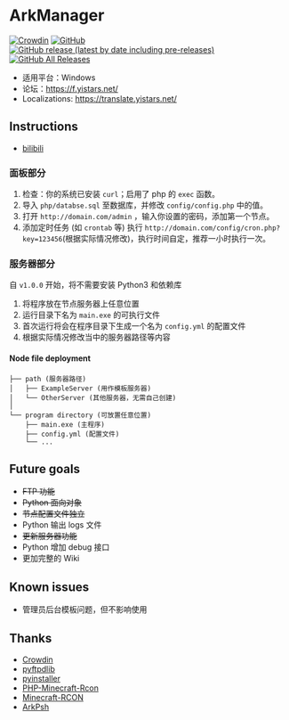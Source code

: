 # ArkManager
[![Crowdin](https://badges.crowdin.net/arkmanager/localized.svg)](https://translate.yistars.net/) [![GitHub](https://img.shields.io/github/license/yistars/ArkManager)](./LICENSE) [![GitHub release (latest by date including pre-releases)](https://img.shields.io/github/v/release/yistars/ArkManager?include_prereleases)](https://github.com/yistars/ArkManager/releases/latest) [![GitHub All Releases](https://img.shields.io/github/downloads/yistars/ArkManager/total)](https://github.com/yistars/ArkManager/releases)

* 适用平台：Windows
* 论坛：https://f.yistars.net/
* Localizations: https://translate.yistars.net/

## Instructions
* [bilibili](https://www.bilibili.com/video/BV1Gk4y1m7cw)
### 面板部分
1. 检查：你的系统已安装 `curl`；启用了 php 的 `exec` 函数。
2. 导入 `php/databse.sql` 至数据库，并修改 `config/config.php` 中的值。
3. 打开 `http://domain.com/admin` ，输入你设置的密码，添加第一个节点。
4. 添加定时任务 (如 `crontab` 等) 执行 `http://domain.com/config/cron.php?key=123456`(根据实际情况修改)，执行时间自定，推荐一小时执行一次。

### 服务器部分
自 `v1.0.0` 开始，将不需要安装 Python3 和依赖库

1. 将程序放在节点服务器上任意位置
2. 运行目录下名为 `main.exe` 的可执行文件
3. 首次运行将会在程序目录下生成一个名为 `config.yml` 的配置文件
4. 根据实际情况修改当中的服务器路径等内容

#### Node file deployment
```
├── path (服务器路径)
│   ├── ExampleServer (用作模板服务器)
│   └── OtherServer (其他服务器，无需自己创建)
│
└── program directory (可放置任意位置)
    ├── main.exe (主程序)
    ├── config.yml (配置文件)
    └── ...
```

## Future goals
* ~~FTP 功能~~
* ~~Python 面向对象~~
* ~~节点配置文件独立~~
* Python 输出 logs 文件
* ~~更新服务器功能~~
* Python 增加 debug 接口
* 更加完整的 Wiki

## Known issues
* 管理员后台模板问题，但不影响使用

## Thanks
* [Crowdin](https://crowdin.com/)
* [pyftpdlib](https://github.com/giampaolo/pyftpdlib)
* [pyinstaller](https://github.com/pyinstaller/pyinstaller)
* [PHP-Minecraft-Rcon](https://github.com/thedudeguy/PHP-Minecraft-Rcon)
* [Minecraft-RCON](https://github.com/Rauks/Minecraft-RCON)
* [ArkPsh](https://rcon.arkpsh.cn/)


<!--
<details>
<summary>点击展开</summary>
</details>
-->
